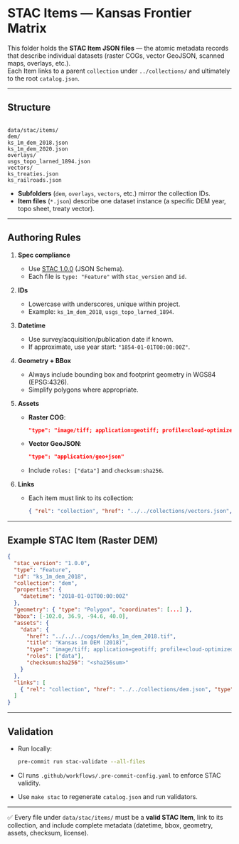 # STAC Items — Kansas Frontier Matrix

This folder holds the **STAC Item JSON files** — the atomic metadata records that describe individual
datasets (raster COGs, vector GeoJSON, scanned maps, overlays, etc.).  
Each Item links to a parent `collection` under `../collections/` and ultimately to the root `catalog.json`.

---

## Structure

```

data/stac/items/
dem/
ks_1m_dem_2018.json
ks_1m_dem_2020.json
overlays/
usgs_topo_larned_1894.json
vectors/
ks_treaties.json
ks_railroads.json

````

- **Subfolders** (`dem`, `overlays`, `vectors`, etc.) mirror the collection IDs.  
- **Item files** (`*.json`) describe one dataset instance (a specific DEM year, topo sheet, treaty vector).

---

## Authoring Rules

1. **Spec compliance**  
   - Use [STAC 1.0.0](https://stacspec.org/) (JSON Schema).  
   - Each file is `type: "Feature"` with `stac_version` and `id`.

2. **IDs**  
   - Lowercase with underscores, unique within project.  
   - Example: `ks_1m_dem_2018`, `usgs_topo_larned_1894`.

3. **Datetime**  
   - Use survey/acquisition/publication date if known.  
   - If approximate, use year start: `"1854-01-01T00:00:00Z"`.

4. **Geometry + BBox**  
   - Always include bounding box and footprint geometry in WGS84 (EPSG:4326).  
   - Simplify polygons where appropriate.

5. **Assets**  
   - **Raster COG**:  
     ```json
     "type": "image/tiff; application=geotiff; profile=cloud-optimized"
     ```
   - **Vector GeoJSON**:  
     ```json
     "type": "application/geo+json"
     ```
   - Include `roles: ["data"]` and `checksum:sha256`.

6. **Links**  
   - Each item must link to its collection:  
     ```json
     { "rel": "collection", "href": "../../collections/vectors.json", "type": "application/json" }
     ```

---

## Example STAC Item (Raster DEM)

```json
{
  "stac_version": "1.0.0",
  "type": "Feature",
  "id": "ks_1m_dem_2018",
  "collection": "dem",
  "properties": {
    "datetime": "2018-01-01T00:00:00Z"
  },
  "geometry": { "type": "Polygon", "coordinates": [...] },
  "bbox": [-102.0, 36.9, -94.6, 40.0],
  "assets": {
    "data": {
      "href": "../../../cogs/dem/ks_1m_dem_2018.tif",
      "title": "Kansas 1m DEM (2018)",
      "type": "image/tiff; application=geotiff; profile=cloud-optimized",
      "roles": ["data"],
      "checksum:sha256": "<sha256sum>"
    }
  },
  "links": [
    { "rel": "collection", "href": "../../collections/dem.json", "type": "application/json" }
  ]
}
````

---

## Validation

* Run locally:

  ```bash
  pre-commit run stac-validate --all-files
  ```
* CI runs `.github/workflows/.pre-commit-config.yaml` to enforce STAC validity.
* Use `make stac` to regenerate `catalog.json` and run validators.

---

✅ Every file under `data/stac/items/` must be a **valid STAC Item**, link to its collection, and include
complete metadata (datetime, bbox, geometry, assets, checksum, license).

```
